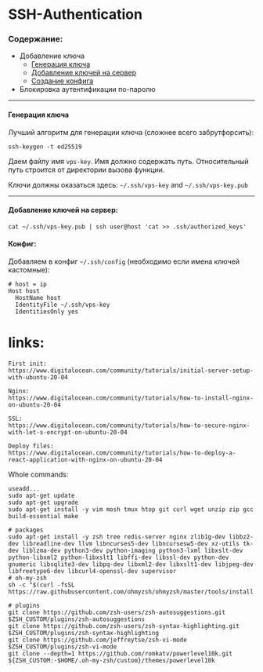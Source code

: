 # SSH-Аuthentication
### Содержание:
  - Добавление ключа
    - [Генерация ключа](#keygen)
    - [Добавление ключей на сервер](#adding)
    - [Создание конфига](#config)
  - Блокировка аутентификации по-паролю
---

#### <a name='keygen'></a> Генерация ключа
Лучший алгоритм для генерации ключа (сложнее всего забрутфорсить):
```
ssh-keygen -t ed25519
```
Даем файлу имя `vps-key`. Имя должно содержать путь.
Относительный путь строится от директории вызова функции.

Ключи должны оказаться здесь: `~/.ssh/vps-key` and `~/.ssh/vps-key.pub`

---
#### <a name='adding'></a> Добавление ключей на сервер:
```
cat ~/.ssh/vps-key.pub | ssh user@host 'cat >> .ssh/authorized_keys'
```

#### <a name='config'></a> Конфиг:

Добавляем в конфиг `~/.ssh/config` (необходимо если имена ключей кастомные):
```
# host = ip
Host host
  HostName host
  IdentityFile ~/.ssh/vps-key
  IdentitiesOnly yes
``` 


# links:
```
First init:
https://www.digitalocean.com/community/tutorials/initial-server-setup-with-ubuntu-20-04

Nginx:
https://www.digitalocean.com/community/tutorials/how-to-install-nginx-on-ubuntu-20-04

SSL:
https://www.digitalocean.com/community/tutorials/how-to-secure-nginx-with-let-s-encrypt-on-ubuntu-20-04

Deploy files:
https://www.digitalocean.com/community/tutorials/how-to-deploy-a-react-application-with-nginx-on-ubuntu-20-04
```
Whole commands:

```
useadd...
sudo apt-get update
sudo apt-get upgrade
sudo apt-get install -y vim mosh tmux htop git curl wget unzip zip gcc build-essential make

# packages
sudo apt-get install -y zsh tree redis-server nginx zlib1g-dev libbz2-dev libreadline-dev llvm libncurses5-dev libncursesw5-dev xz-utils tk-dev liblzma-dev python3-dev python-imaging python3-lxml libxslt-dev python-libxml2 python-libxslt1 libffi-dev libssl-dev python-dev gnumeric libsqlite3-dev libpq-dev libxml2-dev libxslt1-dev libjpeg-dev libfreetype6-dev libcurl4-openssl-dev supervisor
# oh-my-zsh
sh -c "$(curl -fsSL https://raw.githubusercontent.com/ohmyzsh/ohmyzsh/master/tools/install.sh)"

# plugins
git clone https://github.com/zsh-users/zsh-autosuggestions.git $ZSH_CUSTOM/plugins/zsh-autosuggestions
git clone https://github.com/zsh-users/zsh-syntax-highlighting.git $ZSH_CUSTOM/plugins/zsh-syntax-highlighting
git clone https://github.com/jeffreytse/zsh-vi-mode $ZSH_CUSTOM/plugins/zsh-vi-mode
git clone --depth=1 https://github.com/romkatv/powerlevel10k.git ${ZSH_CUSTOM:-$HOME/.oh-my-zsh/custom}/themes/powerlevel10k
```
